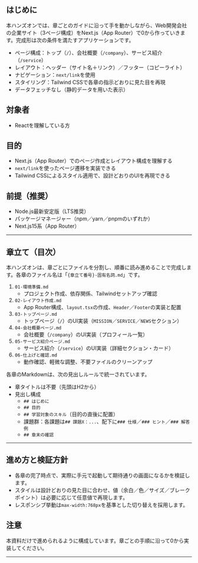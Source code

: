## はじめに

本ハンズオンでは、章ごとのガイドに沿って手を動かしながら、Web開発会社の企業サイト（3ページ構成）をNext.js（App Router）で0から作っていきます。完成形は次の条件を満たすアプリケーションです。

- ページ構成：トップ（`/`）、会社概要（`/company`）、サービス紹介（`/service`）
- レイアウト：ヘッダー（サイト名＋リンク）／フッター（コピーライト）
- ナビゲーション：`next/link`を使用
- スタイリング：Tailwind CSSで各章の指示どおりに見た目を再現
- データフェッチなし（静的データを用いた表示）

## 対象者

- Reactを理解している方

## 目的

- Next.js（App Router）でのページ作成とレイアウト構成を理解する
- `next/link`を使ったページ遷移を実装できる
- Tailwind CSSによるスタイル適用で、設計どおりのUIを再現できる

## 前提（推奨）

- Node.js最新安定版（LTS推奨）
- パッケージマネージャー（npm／yarn／pnpmのいずれか）
- Next.js15系（App Router）

---

## 章立て（目次）

本ハンズオンは、章ごとにファイルを分割し、順番に読み進めることで完成します。各章のファイル名は「`{章立て番号}-固有名詞.md`」です。

1. `01-環境準備.md`
   - プロジェクト作成、依存関係、Tailwindセットアップ確認
2. `02-レイアウト作成.md`
   - App Router構成、`layout.tsx`の作成、`Header`／`Footer`の実装と配置
3. `03-トップページ.md`
   - トップページ（`/`）のUI実装（`MISSION`／`SERVICE`／`NEWS`セクション）
4. `04-会社概要ページ.md`
   - 会社概要（`/company`）のUI実装（プロフィール一覧）
5. `05-サービス紹介ページ.md`
   - サービス紹介（`/service`）のUI実装（詳細セクション・カード）
6. `06-仕上げと確認.md`
   - 動作確認、軽微な調整、不要ファイルのクリーンアップ

各章のMarkdownは、次の見出しルールで統一されています。

- 章タイトルは不要（先頭はH2から）
- 見出し構成
   - `## はじめに`
   - `## 目的`
   - `## 学習対象のスキル`（目的の直後に配置）
   - 課題群：各課題は`## 課題X：...`、配下に`### 仕様`／`### ヒント`／`### 解答例`
   - `## 章末の確認`

---

## 進め方と検証方針

- 各章の完了時点で、実際に手元で起動して期待通りの画面になるかを検証します。
- スタイルは設計どおりの見た目に合わせ、値（余白／色／サイズ／ブレークポイント）は必要に応じて任意値で再現します。
- レスポンシブ挙動は`max-width:768px`を基準とした切り替えを採用します。

## 注意

本資料だけで進められるように構成しています。章ごとの手順に沿って0から実装してください。

---
